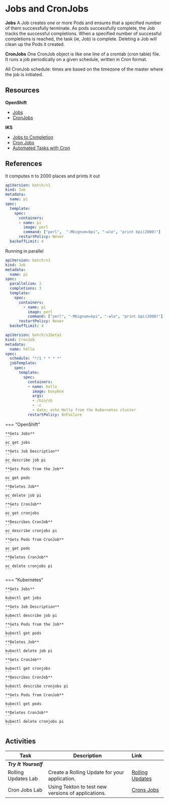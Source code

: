# Jobs and CronJobs

**Jobs**
A Job creates one or more Pods and ensures that a specified number of them successfully terminate. As pods successfully complete, the Job tracks the successful completions. When a specified number of successful completions is reached, the task (ie, Job) is complete. Deleting a Job will clean up the Pods it created.


**CronJobs**
One CronJob object is like one line of a crontab (cron table) file. It runs a job periodically on a given schedule, written in Cron format.

All CronJob schedule: times are based on the timezone of the master where the job is initiated.

## Resources

**OpenShift**
- [Jobs](https://docs.openshift.com/container-platform/4.3/nodes/jobs/nodes-nodes-jobs.html)
- [CronJobs](https://docs.openshift.com/container-platform/4.3/nodes/jobs/nodes-nodes-jobs.html#nodes-nodes-jobs-creating-cron_nodes-nodes-jobs)

**IKS**
- [Jobs to Completion](https://kubernetes.io/docs/concepts/workloads/controllers/jobs-run-to-completion/)
- [Cron Jobs](https://kubernetes.io/docs/concepts/workloads/controllers/cron-jobs/)
- [Automated Tasks with Cron](https://kubernetes.io/docs/tasks/job/automated-tasks-with-cron-jobs/)

## References

It computes π to 2000 places and prints it out
```yaml
apiVersion: batch/v1
kind: Job
metadata:
  name: pi
spec:
  template:
    spec:
      containers:
      - name: pi
        image: perl
        command: ["perl",  "-Mbignum=bpi", "-wle", "print bpi(2000)"]
      restartPolicy: Never
  backoffLimit: 4
```

Running in parallel
```yaml
apiVersion: batch/v1
kind: Job
metadata:
  name: pi
spec:
  parallelism: 2
  completions: 3
  template:
    spec:
      containers:
        - name: pi
          image: perl
          command: ["perl", "-Mbignum=bpi", "-wle", "print bpi(2000)"]
      restartPolicy: Never
  backoffLimit: 4
```

```yaml
apiVersion: batch/v1beta1
kind: CronJob
metadata:
  name: hello
spec:
  schedule: "*/1 * * * *"
  jobTemplate:
    spec:
      template:
        spec:
          containers:
          - name: hello
            image: busybox
            args:
            - /bin/sh
            - -c
            - date; echo Hello from the Kubernetes cluster
          restartPolicy: OnFailure
```

=== "OpenShift"

    **Gets Jobs**
    ```
    oc get jobs
    ```
    **Gets Job Description**
    ```
    oc describe job pi
    ```
    **Gets Pods from the Job**
    ```
    oc get pods
    ```
    **Deletes Job**
    ```
    oc delete job pi
    ```
    **Gets CronJob**
    ```
    oc get cronjobs
    ```
    **Describes CronJob**
    ```
    oc describe cronjobs pi
    ```
    **Gets Pods from CronJob**
    ```
    oc get pods
    ```
    **Deletes CronJob**
    ```
    oc delete cronjobs pi
    ```

=== "Kubernetes"

    **Gets Jobs**
    ```
    kubectl get jobs
    ```
    **Gets Job Description**
    ```
    kubectl describe job pi
    ```
    **Gets Pods from the Job**
    ```
    kubectl get pods
    ```
    **Deletes Job**
    ```
    kubectl delete job pi
    ```
    **Gets CronJob**
    ```
    kubectl get cronjobs
    ```
    **Describes CronJob**
    ```
    kubectl describe cronjobs pi
    ```
    **Gets Pods from CronJob**
    ```
    kubectl get pods
    ```
    **Deletes CronJob**
    ```
    kubectl delete cronjobs pi
    ```

## Activities

| Task                            | Description         | Link        |
| --------------------------------| ------------------  |:----------- |
| ***Try It Yourself***                         |         |         |
| Rolling Updates Lab | Create a Rolling Update for your application.  | [Rolling Updates](../kube-overview/activities/labs/lab6) |
| Cron Jobs Lab | Using Tekton to test new versions of applications. | [Crons Jobs](../kube-overview/activities/labs/lab7) |
